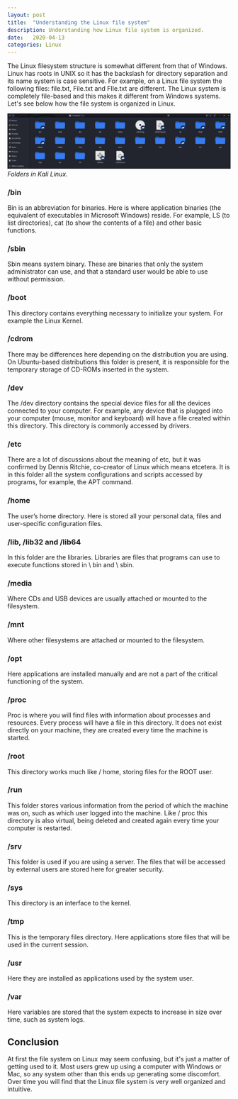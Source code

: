 ```yaml
---
layout: post
title:  "Understanding the Linux file system"
description: Understanding how Linux file system is organized.
date:   2020-04-13
categories: Linux
---
```


The Linux filesystem structure is somewhat different from that of Windows. Linux has roots in UNIX so it has the backslash for directory separation and its name system is case sensitive.
For example, on a Linux file system the following files: file.txt, File.txt and FIle.txt are different.
The Linux system is completely file-based and this makes it different from Windows systems. Let's see below how the file system is organized in Linux.

![Linux file system](/assets/img/linux-file-system/folders.jpg)
*Folders in Kali Linux.*

### /bin
Bin is an abbreviation for binaries. Here is where application binaries (the equivalent of executables in Microsoft Windows) reside. For example, LS (to list directories), cat (to show the contents of a file) and other basic functions.
 
### /sbin
Sbin means system binary. These are binaries that only the system administrator can use, and that a standard user would be able to use without permission. 
 
### /boot
This directory contains everything necessary to initialize your system. For example the Linux Kernel.

### /cdrom
There may be differences here depending on the distribution you are using. On Ubuntu-based distributions this folder is present, it is responsible for the temporary storage of CD-ROMs inserted in the system.

### /dev
The /dev directory contains the special device files for all the devices connected to your computer. For example, any device that is plugged into your computer (mouse, monitor and keyboard) will have a file created within this directory. This directory is commonly accessed by drivers.

### /etc
There are a lot of discussions about the meaning of etc, but it was confirmed by Dennis Ritchie, co-creator of Linux which means etcetera. It is in this folder all the system configurations and scripts accessed by programs, for example, the APT command.

### /home
The user’s home directory. Here is stored all your personal data, files and user-specific configuration files.

### /lib, /lib32 and /lib64
In this folder are the libraries. Libraries are files that programs can use to execute functions stored in \ bin and \ sbin.

### /media
Where CDs and USB devices are usually attached or mounted to the filesystem.

### /mnt
Where other filesystems are attached or mounted to the filesystem.

### /opt
Here applications are installed manually and are not a part of the critical functioning of the system.

### /proc
Proc is where you will find files with information about processes and resources. Every process will have a file in this directory. It does not exist directly on your machine, they are created every time the machine is started.

### /root
This directory works much like / home, storing files for the ROOT user.

### /run
This folder stores various information from the period of which the machine was on, such as which user logged into the machine. Like / proc this directory is also virtual, being deleted and created again every time your computer is restarted.

### /srv
This folder is used if you are using a server. The files that will be accessed by external users are stored here for greater security.

### /sys
This directory is an interface to the kernel.

### /tmp
This is the temporary files directory. Here applications store files that will be used in the current session. 

### /usr
Here they are installed as applications used by the system user.

### /var
Here variables are stored that the system expects to increase in size over time, such as system logs.

## Conclusion
At first the file system on Linux may seem confusing, but it's just a matter of getting used to it. Most users grew up using a computer with Windows or Mac, so any system other than this ends up generating some discomfort. Over time you will find that the Linux file system is very well organized and intuitive.